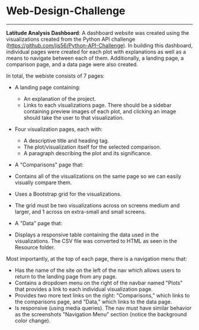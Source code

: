 # Web-Design-Challenge
----

**Latitude Analysis Dashboard**: A dashboard website was created using the visualizations created from the Python API challenge (https://github.com/jis56/Python-API-Challenge). In building this dashboard, individual pages were created for each plot with explanations as well as a means to navigate between each of them. Additionally, a landing page, a comparison page, and a data page were also created.

In total, the webiste consists of 7 pages:

* A landing page containing:

  * An explanation of the project.
  * Links to each visualizations page. There should be a sidebar containing preview images of each plot, and clicking an image should take the user to that visualization.

* Four visualization pages, each with:

  * A descriptive title and heading tag.
  * The plot/visualization itself for the selected comparison.
  - A paragraph describing the plot and its significance.

- A "Comparisons" page that:

 - Contains all of the visualizations on the same page so we can easily visually compare them.
 - Uses a Bootstrap grid for the visualizations.

  - The grid must be two visualizations across on screens medium and larger, and 1 across on extra-small and small screens.


- A "Data" page that:

 - Displays a responsive table containing the data used in the visualizations. The CSV file was converted to HTML as seen in the Resource folder.
 
 Most importantly, at the top of each page, there is a navigation menu that: 
 
- Has the name of the site on the left of the nav which allows users to return to the landing page from any page.
- Contains a dropdown menu on the right of the navbar named "Plots" that provides a link to each individual visualization page.
- Provides two more text links on the right: "Comparisons," which links to the comparisons page, and "Data," which links to the data page.
- Is responsive (using media queries). The nav must have similar behavior as the screenshots "Navigation Menu" section (notice the background color change).

